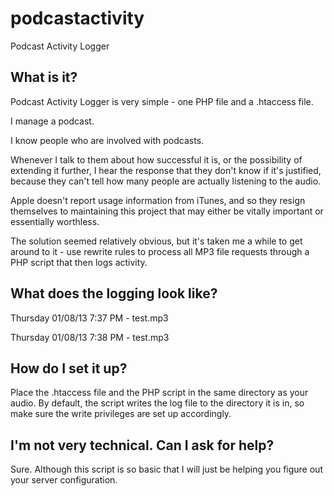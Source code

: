 # podcastactivity

Podcast Activity Logger

## What is it?

Podcast Activity Logger is very simple - one PHP file and a .htaccess file.

I manage a podcast.

I know people who are involved with podcasts.

Whenever I talk to them about how successful it is, or the possibility of extending it further, I hear the response that they don't know if it's justified, because they can't tell how many people are actually listening to the audio.

Apple doesn't report usage information from iTunes, and so they resign themselves to maintaining this project that may either be vitally important or essentially worthless.

The solution seemed relatively obvious, but it's taken me a while to get around to it - use rewrite rules to process all MP3 file requests through a PHP script that then logs activity.


## What does the logging look like?

Thursday 01/08/13 7:37 PM - test.mp3

Thursday 01/08/13 7:38 PM - test.mp3


## How do I set it up?

Place the .htaccess file and the PHP script in the same directory as your audio. By default, the script writes the log file to the directory it is in, so make sure the write privileges are set up accordingly.


## I'm not very technical. Can I ask for help?

Sure. Although this script is so basic that I will just be helping you figure out your server configuration.
